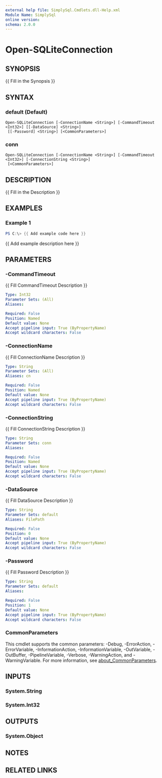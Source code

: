 ```yaml
---
external help file: SimplySql.Cmdlets.dll-Help.xml
Module Name: SimplySql
online version:
schema: 2.0.0
---
```


# Open-SQLiteConnection

## SYNOPSIS
{{ Fill in the Synopsis }}

## SYNTAX

### default (Default)
```
Open-SQLiteConnection [-ConnectionName <String>] [-CommandTimeout <Int32>] [[-DataSource] <String>]
 [[-Password] <String>] [<CommonParameters>]
```

### conn
```
Open-SQLiteConnection [-ConnectionName <String>] [-CommandTimeout <Int32>] [-ConnectionString <String>]
 [<CommonParameters>]
```

## DESCRIPTION
{{ Fill in the Description }}

## EXAMPLES

### Example 1
```powershell
PS C:\> {{ Add example code here }}
```

{{ Add example description here }}

## PARAMETERS

### -CommandTimeout
{{ Fill CommandTimeout Description }}

```yaml
Type: Int32
Parameter Sets: (All)
Aliases:

Required: False
Position: Named
Default value: None
Accept pipeline input: True (ByPropertyName)
Accept wildcard characters: False
```

### -ConnectionName
{{ Fill ConnectionName Description }}

```yaml
Type: String
Parameter Sets: (All)
Aliases: cn

Required: False
Position: Named
Default value: None
Accept pipeline input: True (ByPropertyName)
Accept wildcard characters: False
```

### -ConnectionString
{{ Fill ConnectionString Description }}

```yaml
Type: String
Parameter Sets: conn
Aliases:

Required: False
Position: Named
Default value: None
Accept pipeline input: True (ByPropertyName)
Accept wildcard characters: False
```

### -DataSource
{{ Fill DataSource Description }}

```yaml
Type: String
Parameter Sets: default
Aliases: FilePath

Required: False
Position: 0
Default value: None
Accept pipeline input: True (ByPropertyName)
Accept wildcard characters: False
```

### -Password
{{ Fill Password Description }}

```yaml
Type: String
Parameter Sets: default
Aliases:

Required: False
Position: 1
Default value: None
Accept pipeline input: True (ByPropertyName)
Accept wildcard characters: False
```

### CommonParameters
This cmdlet supports the common parameters: -Debug, -ErrorAction, -ErrorVariable, -InformationAction, -InformationVariable, -OutVariable, -OutBuffer, -PipelineVariable, -Verbose, -WarningAction, and -WarningVariable. For more information, see [about_CommonParameters](http://go.microsoft.com/fwlink/?LinkID=113216).

## INPUTS

### System.String

### System.Int32

## OUTPUTS

### System.Object
## NOTES

## RELATED LINKS
